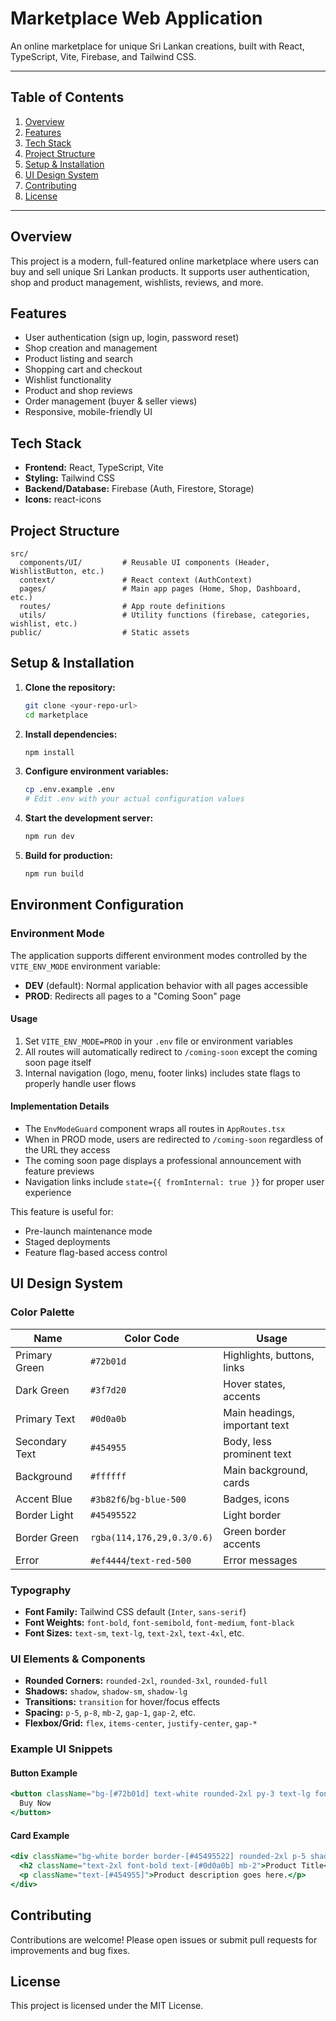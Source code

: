 
# Marketplace Web Application

An online marketplace for unique Sri Lankan creations, built with React, TypeScript, Vite, Firebase, and Tailwind CSS.

---

## Table of Contents
1. [Overview](#overview)
2. [Features](#features)
3. [Tech Stack](#tech-stack)
4. [Project Structure](#project-structure)
5. [Setup & Installation](#setup--installation)
6. [UI Design System](#ui-design-system)
7. [Contributing](#contributing)
8. [License](#license)

---

## Overview
This project is a modern, full-featured online marketplace where users can buy and sell unique Sri Lankan products. It supports user authentication, shop and product management, wishlists, reviews, and more.

## Features
- User authentication (sign up, login, password reset)
- Shop creation and management
- Product listing and search
- Shopping cart and checkout
- Wishlist functionality
- Product and shop reviews
- Order management (buyer & seller views)
- Responsive, mobile-friendly UI

## Tech Stack
- **Frontend:** React, TypeScript, Vite
- **Styling:** Tailwind CSS
- **Backend/Database:** Firebase (Auth, Firestore, Storage)
- **Icons:** react-icons

## Project Structure
```
src/
  components/UI/         # Reusable UI components (Header, WishlistButton, etc.)
  context/               # React context (AuthContext)
  pages/                 # Main app pages (Home, Shop, Dashboard, etc.)
  routes/                # App route definitions
  utils/                 # Utility functions (firebase, categories, wishlist, etc.)
public/                  # Static assets
```

## Setup & Installation
1. **Clone the repository:**
   ```sh
   git clone <your-repo-url>
   cd marketplace
   ```
2. **Install dependencies:**
   ```sh
   npm install
   ```
3. **Configure environment variables:**
   ```sh
   cp .env.example .env
   # Edit .env with your actual configuration values
   ```
4. **Start the development server:**
   ```sh
   npm run dev
   ```
5. **Build for production:**
   ```sh
   npm run build
   ```

## Environment Configuration

### Environment Mode
The application supports different environment modes controlled by the `VITE_ENV_MODE` environment variable:

- **DEV** (default): Normal application behavior with all pages accessible
- **PROD**: Redirects all pages to a "Coming Soon" page

#### Usage
1. Set `VITE_ENV_MODE=PROD` in your `.env` file or environment variables
2. All routes will automatically redirect to `/coming-soon` except the coming soon page itself
3. Internal navigation (logo, menu, footer links) includes state flags to properly handle user flows

#### Implementation Details
- The `EnvModeGuard` component wraps all routes in `AppRoutes.tsx`
- When in PROD mode, users are redirected to `/coming-soon` regardless of the URL they access
- The coming soon page displays a professional announcement with feature previews
- Navigation links include `state={{ fromInternal: true }}` for proper user experience

This feature is useful for:
- Pre-launch maintenance mode
- Staged deployments
- Feature flag-based access control

## UI Design System

### Color Palette
| Name            | Color Code         | Usage                                 |
|-----------------|-------------------|---------------------------------------|
| Primary Green   | `#72b01d`         | Highlights, buttons, links            |
| Dark Green      | `#3f7d20`         | Hover states, accents                 |
| Primary Text    | `#0d0a0b`         | Main headings, important text         |
| Secondary Text  | `#454955`         | Body, less prominent text             |
| Background      | `#ffffff`         | Main background, cards                |
| Accent Blue     | `#3b82f6`/`bg-blue-500` | Badges, icons                  |
| Border Light    | `#45495522`       | Light border                          |
| Border Green    | `rgba(114,176,29,0.3/0.6)` | Green border accents           |
| Error           | `#ef4444`/`text-red-500` | Error messages                  |

### Typography
- **Font Family:** Tailwind CSS default (`Inter`, `sans-serif`)
- **Font Weights:** `font-bold`, `font-semibold`, `font-medium`, `font-black`
- **Font Sizes:** `text-sm`, `text-lg`, `text-2xl`, `text-4xl`, etc.

### UI Elements & Components
- **Rounded Corners:** `rounded-2xl`, `rounded-3xl`, `rounded-full`
- **Shadows:** `shadow`, `shadow-sm`, `shadow-lg`
- **Transitions:** `transition` for hover/focus effects
- **Spacing:** `p-5`, `p-8`, `mb-2`, `gap-1`, `gap-2`, etc.
- **Flexbox/Grid:** `flex`, `items-center`, `justify-center`, `gap-*`

### Example UI Snippets
#### Button Example
```jsx
<button className="bg-[#72b01d] text-white rounded-2xl py-3 text-lg font-bold uppercase tracking-wide shadow-sm hover:bg-[#3f7d20] transition">
  Buy Now
</button>
```
#### Card Example
```jsx
<div className="bg-white border border-[#45495522] rounded-2xl p-5 shadow-sm">
  <h2 className="text-2xl font-bold text-[#0d0a0b] mb-2">Product Title</h2>
  <p className="text-[#454955]">Product description goes here.</p>
</div>
```

## Contributing
Contributions are welcome! Please open issues or submit pull requests for improvements and bug fixes.

## License
This project is licensed under the MIT License.
